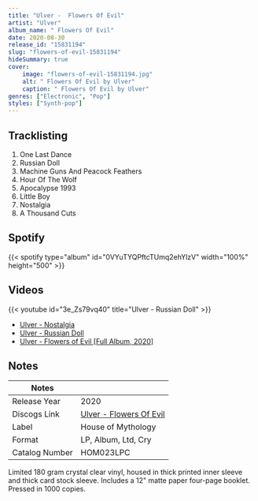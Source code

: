```yaml
---
title: "Ulver -  Flowers Of Evil"
artist: "Ulver"
album_name: " Flowers Of Evil"
date: 2020-08-30
release_id: "15831194"
slug: "flowers-of-evil-15831194"
hideSummary: true
cover:
    image: "flowers-of-evil-15831194.jpg"
    alt: " Flowers Of Evil by Ulver"
    caption: " Flowers Of Evil by Ulver"
genres: ["Electronic", "Pop"]
styles: ["Synth-pop"]
---
```

## Tracklisting
1. One Last Dance
2. Russian Doll
3. Machine Guns And Peacock Feathers
4. Hour Of The Wolf
5. Apocalypse 1993
6. Little Boy
7. Nostalgia
8. A Thousand Cuts
## Spotify
{{< spotify type="album" id="0VYuTYQPftcTUmq2ehYlzV" width="100%" height="500" >}}

## Videos
{{< youtube id="3e_Zs79vq40" title="Ulver - Russian Doll" >}}
- [Ulver - Nostalgia](https://www.youtube.com/watch?v=Wt1qbDvMoik)
- [Ulver - Russian Doll](https://www.youtube.com/watch?v=a8QwxdF_oMQ)
- [Ulver - Flowers of Evil [Full Album, 2020]](https://www.youtube.com/watch?v=9M3CN0AUmoc)

## Notes
| Notes          |             |
| ---------------| ----------- |
| Release Year   | 2020 |
| Discogs Link   | [Ulver -  Flowers Of Evil](https://www.discogs.com/release/15831194-Ulver-Flowers-Of-Evil) |
| Label          | House of Mythology |
| Format         | LP, Album, Ltd, Cry |
| Catalog Number | HOM023LPC |

Limited 180 gram crystal clear vinyl, housed in thick printed inner sleeve and thick card stock sleeve. Includes a 12" matte paper four-page booklet.  Pressed in 1000 copies. 
